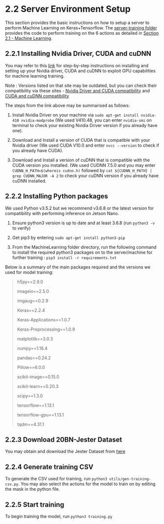 2.2 Server Environment Setup
===

This section provides the basic instructions on how to setup a server to perform Machine Learning on Keras+Tensorflow. The [server-training folder](https://github.com/patrickjohncyh/ibm-waldo/tree/master/2-MachineLearning/server-training) provides the code to perform training on the 6 actions as detailed in [Section 2.1 - Machine Learning](https://github.com/patrickjohncyh/ibm-waldo/blob/master/2-MachineLearning/2-1-MachineLearning.md).

2.2.1 Installing Nvidia Driver, CUDA and cuDNN
---

You may refer to this [link](https://medium.com/@zhanwenchen/install-cuda-and-cudnn-for-tensorflow-gpu-on-ubuntu-79306e4ac04e) for step-by-step instructions on installing and setting up your Nvidia driver, CUDA and cuDNN to exploit GPU capabilities for machine learning training.

Note : Versions listed on that site may be outdated, but you can check their compatibility via these sites - [Nvidia Driver and CUDA compatibility](https://stackoverflow.com/questions/30820513/what-is-the-correct-version-of-cuda-for-my-nvidia-driver/30820690#30820690) and [CUDA and cuDNN compatibility](https://docs.nvidia.com/deeplearning/sdk/cudnn-support-matrix/index.html)

The steps from the link above may be summarised as follows:

1. Install Nvidia Driver on your machine via `sudo apt-get install nvidia-410 nvidia-modprobe` (We used V410.48, you can enter `nvidia-smi` on terminal to check your existing Nvidia Driver version if you already have one).

2. Download and Install a version of CUDA that is compatible with your Nvidia driver (We used CUDA V10.0 and enter `nvcc --version` to check if you already have CUDA).

3. Download and Install a version of cuDNN that is compatible with the CUDA version you installed. (We used CUDNN 7.5.0 and you may enter `CUDNN_H_PATH=$(whereis cudnn.h)` followed by `cat ${CUDNN_H_PATH} | grep CUDNN_MAJOR -A 2` to check your cuDNN version if you already have cuDNN installed.

2.2.2 Installing Python packages
---

We used Python v3.5.2 but we recommend v3.6.8 or the latest version for compatibility with performing inference on Jetson Nano.

1.  Ensure python3 version is up to date and at least 3.6.8 (run `python3 -v` to verify)
 
2.  Get pip3 by entering `sudo apt-get install python3-pip`

3.  From the MachineLearning folder directory, run the following command to install the required python3 packages on to the server/machine for further training : `pip3 install -r requirements.txt`

Below is a summary of the main packages required and the versions we used for model training:

> h5py==2.9.0
>
> imageio==2.5.0
>
> imgaug==0.2.9
>
> Keras==2.2.4
>
> Keras-Applications==1.0.7
>
> Keras-Preprocessing==1.0.9
>
> matplotlib==3.0.3
>
> numpy==1.16.4
>
> pandas==0.24.2
>
> Pillow==6.0.0
>
> scikit-image==0.15.0
>
> scikit-learn==0.20.3
>
> scipy==1.3.0
>
> tensorflow==1.13.1
>
> tensorflow-gpu==1.13.1
>
> tqdm==4.31.1

2.2.3 Download 20BN-Jester Dataset
---

You may obtain and download the Jester Dataset from [here](https://20bn.com/datasets/jester)

2.2.4 Generate training CSV
---

To generate the CSV used for training, run `python3 utils/gen-training-csv.py`.
You may also select the actions for the model to train on by editing the mask in the python file.

2.2.5 Start training
---

To begin training the model, run `python3 training.py`




